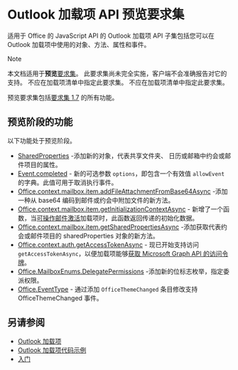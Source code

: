# <a name="outlook-add-in-api-preview-requirement-set"></a>Outlook 加载项 API 预览要求集

适用于 Office 的 JavaScript API 的 Outlook 加载项 API 子集包括您可以在 Outlook 加载项中使用的对象、方法、属性和事件。

> [!NOTE]
> 本文档适用于**预览**[要求集](/javascript/office/requirement-sets/outlook-api-requirement-sets)。 此要求集尚未完全实施，客户端不会准确报告对它的支持。 不应在加载项清单中指定此要求集。 不应在加载项清单中指定此要求集。

预览要求集包括[要求集 1.7](../requirement-set-1.7/outlook-requirement-set-1.7.md) 的所有功能。

## <a name="features-in-preview"></a>预览阶段的功能

以下功能处于预览阶段。

- [SharedProperties](/javascript/api/outlook/office.sharedproperties) -添加新的对象，代表共享文件夹、 日历或邮箱中约会或邮件项目的属性。
- [Event.completed](/javascript/api/office/office.addincommands.event#completed-options-) - 新的可选参数 `options`，即包含一个有效值 `allowEvent` 的字典。此值可用于取消执行事件。
- [Office.context.mailbox.item.addFileAttachmentFromBase64Async](office.context.mailbox.item.md#addfileattachmentfrombase64asyncbase64file-attachmentname-options-callback) -添加一种从 base64 编码到邮件或约会中附加文件的新方法。
- [Office.context.mailbox.item.getInitializationContextAsync](office.context.mailbox.item.md#getinitializationcontextasyncoptions-callback) - 新增了一个函数，当[可操作邮件激活](https://docs.microsoft.com/outlook/actionable-messages/invoke-add-in-from-actionable-message)加载项时，此函数返回传递的初始化数据。
- [Office.context.mailbox.item.getSharedPropertiesAsync](office.context.mailbox.item.md#getsharedpropertiesasyncoptions-callback) -添加获取代表约会或邮件项目的 sharedProperties 对象的新方法。
- [Office.context.auth.getAccessTokenAsync](https://docs.microsoft.com/office/dev/add-ins/develop/sso-in-office-add-ins#sso-api-reference) - 现已开始支持访问`getAccessTokenAsync`，以便加载项能够[获取 Microsoft Graph API 的访问令牌](https://docs.microsoft.com/outlook/add-ins/authenticate-a-user-with-an-sso-token)。
- [Office.MailboxEnums.DelegatePermissions](/javascript/api/outlook/office.mailboxenums.delegatepermissions) -添加新的位标志枚举，指定委派权限。
- [Office.EventType](/javascript/api/office/office.eventtype) - 通过添加 `OfficeThemeChanged` 条目修改支持 OfficeThemeChanged 事件。

## <a name="see-also"></a>另请参阅

- [Outlook 加载项](https://docs.microsoft.com/outlook/add-ins/)
- [Outlook 加载项代码示例](https://developer.microsoft.com/outlook/gallery/?filterBy=Outlook,Samples,Add-ins)
- [入门](https://docs.microsoft.com/outlook/add-ins/quick-start)